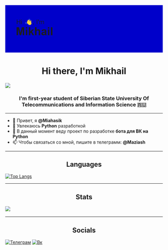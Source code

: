 <img src="header.png" alt="альтернативный текст">

<h1 align="center">Hi there, I'm Mikhail</h1>
<img align="center" src="https://github.com/blackcater/blackcater/raw/main/images/Hi.gif" height="32"/></h1>
<h3 align="center">I'm first-year student of Siberian State University Of Telecommunications and Information Science 🇷🇺</h3>

____

- 👋 Привет, я **@Miahasik**
- 👀 Увлекаюсь **Python** разработкой
- 🌱 В данный момент веду проект по разработке **бота для ВК на Python**
- 📫 Чтобы связаться со мной, пишите в телеграмм: **@Maziash**

____
<h2 align="center">Languages</h3>

[![Top Langs](https://github-readme-stats.vercel.app/api/top-langs/?username=miahasik&layout=compact)](https://github.com/miahasik/github-readme-stats)<br>

____

<h2 align="center">Stats</h3>

![](https://komarev.com/ghpvc/?username=miahasik)

____

<h2 align="center">Socials</h3>

[<img src='https://upload.wikimedia.org/wikipedia/commons/thumb/8/83/Telegram_2019_Logo.svg/512px-Telegram_2019_Logo.svg.png' alt='Телеграм' height='40'>](https://t.me/maziash)
[<img src='https://upload.wikimedia.org/wikipedia/commons/2/21/VK.com-logo.svg' alt='Вк' height='40'>](https://vk.com/xokaga)  
